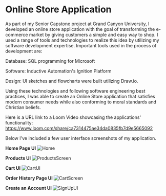 # Online Store Application

As part of my Senior Capstone project at Grand Canyon University, I developed an online store application with the goal of transforming the e-commerce market by giving customers a simple and easy way to shop. I used a range of tools and technologies to realize this idea by utilizing my software development expertise. Important tools used in the process of development are:

Database: SQL programming for Microsoft 

Software: Inductive Automation's Ignition Platform

Design: UI sketches and flowcharts were built utilizing Draw.io.

Using these technologies and following software engineering best practices, I was able to create an Online Store application that satisfies modern consumer needs while also conforming to moral standards and Christian beliefs.

Here is a URL link to a Loom Video showcasing the applications' functionality:
https://www.loom.com/share/ca7314475ae34da0835fb7d9e5665092

Below I've included a few user interface screenshots of my application.

**Home Page UI**
![Home](https://github.com/mmarian0143/OnlineStoreApp/assets/82545182/50fc78dc-c869-4b45-a651-0bccbf3478ea)

**Products UI**
![ProductsScreen](https://github.com/mmarian0143/OnlineStoreApp/assets/82545182/81e21797-6d74-40b9-8109-0d5f1bcb9f78)

**Cart UI**
![CartUI](https://github.com/mmarian0143/OnlineStoreApp/assets/82545182/34bfb400-e745-4799-a0ca-9d7843d05e07)

**Order History Page UI**
![CartScreen](https://github.com/mmarian0143/OnlineStoreApp/assets/82545182/095279b4-e0c5-42a2-b9a5-ad689f9155b7)

**Create an Account UI**
![SignUpUI](https://github.com/mmarian0143/OnlineStoreApp/assets/82545182/091e0517-2694-4a03-b13a-d5e5f6ab1b5b)
